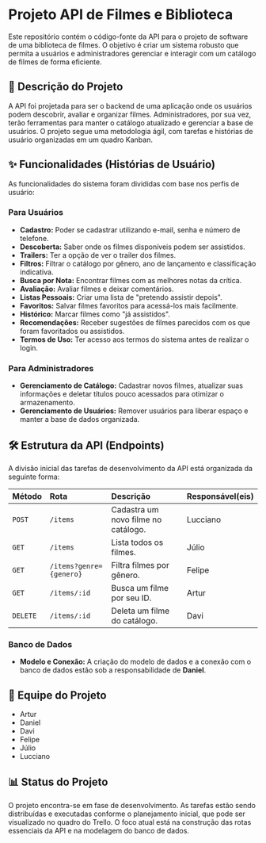 # Projeto API de Filmes e Biblioteca

Este repositório contém o código-fonte da API para o projeto de software de uma biblioteca de filmes. O objetivo é criar um sistema robusto que permita a usuários e administradores gerenciar e interagir com um catálogo de filmes de forma eficiente.

## 📝 Descrição do Projeto

A API foi projetada para ser o backend de uma aplicação onde os usuários podem descobrir, avaliar e organizar filmes. Administradores, por sua vez, terão ferramentas para manter o catálogo atualizado e gerenciar a base de usuários. O projeto segue uma metodologia ágil, com tarefas e histórias de usuário organizadas em um quadro Kanban.

## ✨ Funcionalidades (Histórias de Usuário)

As funcionalidades do sistema foram divididas com base nos perfis de usuário:

### Para Usuários
-   **Cadastro:** Poder se cadastrar utilizando e-mail, senha e número de telefone.
-   **Descoberta:** Saber onde os filmes disponíveis podem ser assistidos.
-   **Trailers:** Ter a opção de ver o trailer dos filmes.
-   **Filtros:** Filtrar o catálogo por gênero, ano de lançamento e classificação indicativa.
-   **Busca por Nota:** Encontrar filmes com as melhores notas da crítica.
-   **Avaliação:** Avaliar filmes e deixar comentários.
-   **Listas Pessoais:** Criar uma lista de "pretendo assistir depois".
-   **Favoritos:** Salvar filmes favoritos para acessá-los mais facilmente.
-   **Histórico:** Marcar filmes como "já assistidos".
-   **Recomendações:** Receber sugestões de filmes parecidos com os que foram favoritados ou assistidos.
-   **Termos de Uso:** Ter acesso aos termos do sistema antes de realizar o login.

### Para Administradores
-   **Gerenciamento de Catálogo:** Cadastrar novos filmes, atualizar suas informações e deletar títulos pouco acessados para otimizar o armazenamento.
-   **Gerenciamento de Usuários:** Remover usuários para liberar espaço e manter a base de dados organizada.

## 🛠️ Estrutura da API (Endpoints)

A divisão inicial das tarefas de desenvolvimento da API está organizada da seguinte forma:

| Método | Rota                  | Descrição                           | Responsável(eis)   |
| :----- | :-------------------- | :---------------------------------- | :----------------- |
| `POST` | `/items`              | Cadastra um novo filme no catálogo. | Lucciano           |
| `GET`  | `/items`              | Lista todos os filmes.              | Júlio              |
| `GET`  | `/items?genre={genero}` | Filtra filmes por gênero.           | Felipe           |
| `GET`  | `/items/:id`          | Busca um filme por seu ID.          | Artur              |
| `DELETE`| `/items/:id`          | Deleta um filme do catálogo.        | Davi               |

### Banco de Dados
-   **Modelo e Conexão:** A criação do modelo de dados e a conexão com o banco de dados estão sob a responsabilidade de **Daniel**.

## 👥 Equipe do Projeto

-   Artur
-   Daniel
-   Davi
-   Felipe
-   Júlio
-   Lucciano

## 📊 Status do Projeto

O projeto encontra-se em fase de desenvolvimento. As tarefas estão sendo distribuídas e executadas conforme o planejamento inicial, que pode ser visualizado no quadro do Trello. O foco atual está na construção das rotas essenciais da API e na modelagem do banco de dados.
